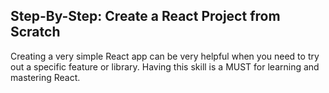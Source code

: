 ## Step-By-Step: Create a React Project from Scratch
Creating a very simple React app can be very helpful when you need to try out a specific feature or library. Having this skill is a MUST for learning and mastering React. 
